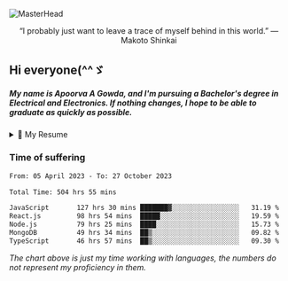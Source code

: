 
![MasterHead](https://i.redd.it/could-someone-please-remove-the-anime-girl-3840-x-2160-v0-7rbtyezhtp0a1.jpg?s=5806036ac6ac85aef1eff5bee6057155ffd0fbe4)
<p align="center">“I probably just want to leave a trace of myself behind in this world.” ― Makoto Shinkai</p>

<h2>Hi everyone(^^ゞ</h2>
<h5>My name is Apoorva A Gowda, and I'm pursuing a Bachelor's degree in Electrical and Electronics. If nothing changes, I hope to be able to graduate as quickly as possible.</h5>
<details>
  <summary>📃 My Resume</summary>

### Education

- 📖 **Electrical n Electronics Engineering**\
📆 08/2019 - present\
📍 **Malnad College of Engineering** - Hassan, India.

### Experience

<img align="right" src="https://img.shields.io/badge/JavaScript-ant?style=flat&logo=javascript&logoColor=white&color=%230170FE"/>
<img align="right" src="https://img.shields.io/badge/React.js-black?style=flat&logo=react.js&logoColor=white"/>
<img align="right" src="https://img.shields.io/badge/node.js-6DA55F?style=flat&logo=node.js&logoColor=white"/>


- 👨‍💻 **Software Developer Intern**\
📆 04/2023 - present\
📍 **OnPay** - Bengaluru, India
  
<!--
## Skills

<img align="right" src="https://img.shields.io/badge/Python-3776AB?logo=python&logoColor=white" />


**Programming**

<img align="right" src="https://img.shields.io/badge/Windows-0078D6?logo=windows&logoColor=white" />
-->

</details>

### Time of suffering

<!--START_SECTION:waka-->

```txt
From: 05 April 2023 - To: 27 October 2023

Total Time: 504 hrs 55 mins

JavaScript       127 hrs 30 mins ███████▓░░░░░░░░░░░░░░░░░   31.19 %
React.js         98 hrs 54 mins  █████░░░░░░░░░░░░░░░░░░░░   19.59 %
Node.js          79 hrs 25 mins  ████░░░░░░░░░░░░░░░░░░░░░   15.73 %
MongoDB          49 hrs 34 mins  ██▒░░░░░░░░░░░░░░░░░░░░░░   09.82 %
TypeScript       46 hrs 57 mins  ██▒░░░░░░░░░░░░░░░░░░░░░░   09.30 %
```

<!--END_SECTION:waka-->

_The chart above is just my time working with languages, the numbers do not represent my proficiency in them._




